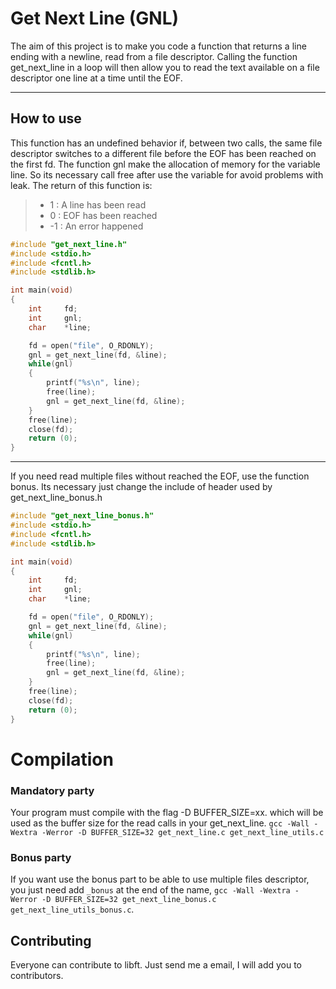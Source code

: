 # Get Next Line (GNL)
The aim of this project is to make you code a function that returns a line ending with a newline, read from a file descriptor. Calling the function get_next_line in a loop will then allow you to read the text available on a file descriptor one line at a time until the EOF.

---

## How to use
This function has an undefined behavior if, between two calls, the same file descriptor switches to a different file before the EOF has been reached on the first fd.
The function gnl make the allocation of memory for the variable line. So its necessary call free after use the variable for avoid problems with leak.
The return of this function is:

> * 1 : A line has been read
> * 0 : EOF has been reached
> * -1 : An error happened

```c
#include "get_next_line.h"
#include <stdio.h>
#include <fcntl.h>
#include <stdlib.h>

int	main(void)
{
	int		fd;
	int		gnl;
	char	*line;

	fd = open("file", O_RDONLY);
	gnl = get_next_line(fd, &line);
	while(gnl)
	{
		printf("%s\n", line);
		free(line);
		gnl = get_next_line(fd, &line);
	}
	free(line);
	close(fd);
	return (0);
}
```
---

If you need read multiple files without reached the EOF, use the function bonus. Its necessary just change the include of header used by get_next_line_bonus.h

```c
#include "get_next_line_bonus.h"
#include <stdio.h>
#include <fcntl.h>
#include <stdlib.h>

int	main(void)
{
	int		fd;
	int		gnl;
	char	*line;

	fd = open("file", O_RDONLY);
	gnl = get_next_line(fd, &line);
	while(gnl)
	{
		printf("%s\n", line);
		free(line);
		gnl = get_next_line(fd, &line);
	}
	free(line);
	close(fd);
	return (0);
}
```

# Compilation
### Mandatory party
Your program must compile with the flag -D BUFFER_SIZE=xx. which will be used as the buffer size for the read calls in your get_next_line.
`gcc -Wall -Wextra -Werror -D BUFFER_SIZE=32 get_next_line.c get_next_line_utils.c`  

### Bonus party
If you want use the bonus part to be able to use multiple files descriptor, you just need add `_bonus` at the end of the name, `gcc -Wall -Wextra -Werror -D BUFFER_SIZE=32 get_next_line_bonus.c get_next_line_utils_bonus.c`.

## Contributing
Everyone can contribute to libft. Just send me a email, I will add you to contributors.